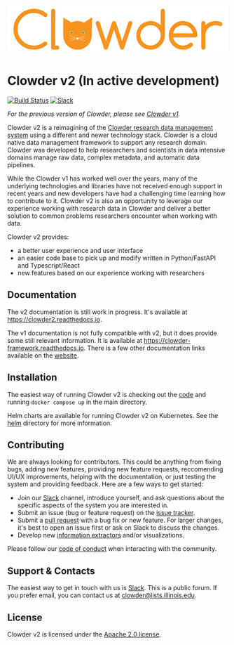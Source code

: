 ![](docs/source/img/logo_full.png) 

# Clowder v2 (In active development)
[![Build Status](https://github.com/clowder-framework/clowder2/actions/workflows/pytest.yml/badge.svg?branch=main)](https://github.com/clowder-framework/clowder2/actions?query=branch%3Amain)
[![Slack](https://img.shields.io/badge/Slack-4A154B?&logo=slack&logoColor=white)](https://join.slack.com/t/clowder-software/shared_invite/zt-4e0vo0sh-YNndJEuLtPGRa7~uIlpcNA)

[//]: # ([![Documentation Status]&#40;https://readthedocs.org/projects/clowder2/badge/?version=latest&#41;]&#40;https://clowder2.readthedocs.io/en/latest/?badge=latest&#41;)

*For the previous version of Clowder, please see [Clowder v1](https://github.com/clowder-framework/clowder).*

Clowder v2 is a reimagining of the [Clowder research data management system](https://clowderframework.org/)
using a different and newer technology stack. Clowder is a cloud native data management framework to support any 
research domain. Clowder was developed to help researchers and scientists in data intensive domains manage raw data, 
complex metadata, and automatic data pipelines.

While the Clowder v1 has worked well over the years, many of the underlying
technologies and libraries have not received enough support in recent years and new developers have had a challenging
time learning how to contribute to it.
Clowder v2 is also an opportunity to leverage our experience working with
research data in Clowder and deliver a better solution to common problems researchers encounter when working with data.

Clowder v2 provides:

- a better user experience and user interface
- an easier code base to pick up and modify written in Python/FastAPI and Typescript/React
- new features based on our experience working with researchers

## Documentation

The v2 documentation is still work in progress. It's available at https://clowder2.readthedocs.io.

The v1 documentation is not fully compatible with v2, but it does provide some still relevant information.
It is available at https://clowder-framework.readthedocs.io.
There is a few other documentation links available on the [website](https://clowderframework.org/documentation.html). 

## Installation

The easiest way of running Clowder v2 is checking out the [code](https://github.com/clowder-framework/clowder2) 
and running `docker compose up` in the main directory.

Helm charts are available for running Clowder v2 on Kubernetes. See the [helm](https://github.com/clowder-framework/clowder2/tree/main/deployments/kubernetes/charts) directory for more information.

## Contributing

We are always looking for contributors. This could be anything from fixing bugs, adding new features, providing new 
feature requests, reccomending UI/UX improvements, helping with the documentation, or just testing the system and 
providing feedback. Here are a few ways to get started:

- Join our [Slack](https://join.slack.com/t/clowder-software/shared_invite/zt-4e0vo0sh-YNndJEuLtPGRa7~uIlpcNA) 
  channel, introduce yourself, and ask questions about the specific aspects of the system you are interested in.
- Submit an issue (bug or feature request) on the [issue tracker](https://github.com/clowder-framework/clowder2/issues).
- Submit a [pull request](https://github.com/clowder-framework/clowder2/pulls) with a bug fix or new feature. For 
  larger changes, it's best to open an issue first or ask on Slack to discuss the changes.
- Develop new [information extractors](https://github.com/clowder-framework/pyclowder) and/or visualizations.

Please follow our [code of conduct](https://github.com/clowder-framework/clowder/blob/develop/CODE_OF_CONDUCT.md) when 
interacting with the community.

## Support & Contacts

The easiest way to get in touch with us is [Slack](https://join.slack.com/t/clowder-software/shared_invite/zt-4e0vo0sh-YNndJEuLtPGRa7~uIlpcNA).
This is a public forum. If you prefer email, you can contact us at [clowder@lists.illinois.edu](mailto:clowder@lists.illinois.edu). 

## License

Clowder v2 is licensed under the [Apache 2.0 license](https://github.com/clowder-framework/clowder2/blob/main/LICENSE). 
